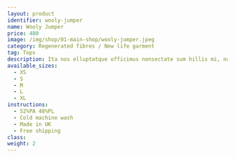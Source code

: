 ```yaml
---
layout: product
identifier: wooly-jumper
name: Wooly Jumper
price: 480
image: /img/shop/01-main-shop/wooly-jumper.jpeg
category: Regenerated fibres / New life garment
tag: Tops
description: Ita nos elluptatque officimus nonsectate sum hillis mi, nosapiet pligenet ani quossi aut aliquia iuntus electatiam solo tectet rem fugitio quo
available_sizes:
  - XS
  - S
  - M
  - L
  - XL
instructions:
  - 52%PA 48%PL
  - Cold machine wash
  - Made in UK
  - Free shipping
class:
weight: 2
---
```

